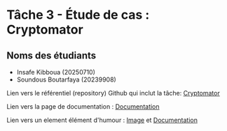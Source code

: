# Tâche 3 - Étude de cas : Cryptomator

## Noms des étudiants
- Insafe Kibboua (20250710)
- Soundous Boutarfaya (20239908)

Lien vers le référentiel (repository) Github qui inclut la tâche:
[Cryptomator](https://github.com/DOUCEEE/cryptomator.git)


Lien vers la page de documentation :
[Documentation](https://github.com/DOUCEEE/cryptomator/blob/develop/tache%203.pdf)


Lien vers un element élément d'humour : [Image](https://github.com/DOUCEEE/cryptomator/blob/028cdc776a785ddf4c0f7778dd9037194820beae/IMG_2148.PNG) et [Documentation](https://github.com/DOUCEEE/cryptomator/blob/028cdc776a785ddf4c0f7778dd9037194820beae/humour.md)






